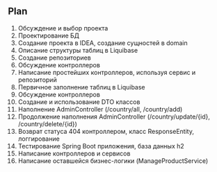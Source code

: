 ## Plan

1. Обсуждение и выбор проекта
2. Проектирование БД
3. Создание проекта в IDEA, создание сущностей в domain
4. Описание структуры таблиц в Liquibase
5. Создание репозиториев
6. Обсуждение контроллеров
7. Написание простейших контроллеров, используя сервис и репозиторий
8. Первичное заполнение таблиц в Liquibase
9. Обсуждение контроллеров
10. Создание и использование DTO классов
11. Наполнение AdminController (/country/all, /country/add)
12. Продолжение наполнения AdminController (/country/update/{id}, /country/delete/{id})
13. Возврат статуса 404 контроллером, класс ResponseEntity, логгирование
14. Тестирование Spring Boot приложения, база данных h2
15. Написание контроллеров и сервисов
16. Написание оставшейся бизнес-логики (ManageProductService)